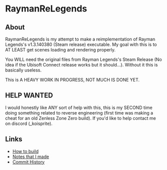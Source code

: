 # RaymanReLegends

## About

RaymanReLegends is my attempt to make a reimplementation of Rayman Legends's v1.3.140380 (Steam release) executable.
My goal with this is to AT LEAST get scenes loading and rendering properly.

You WILL need the original files from Rayman Legends's Steam Release (No idea if the Ubisoft Connect release works but it should...).
Without it this is basically useless.

This is A HEAVY WORK IN PROGRESS, NOT MUCH IS DONE YET.

## HELP WANTED

I would honestly like ANY sort of help with this, this is my SECOND time doing something related to reverse engineering (first time was making a cheat for an old Zenless Zone Zero build). If you'd like to help contact me on discord (_koisprite).

## Links
* [How to build](Building.md)
* [Notes that I made](Notes.md)
* [Commit History](Commits.md)